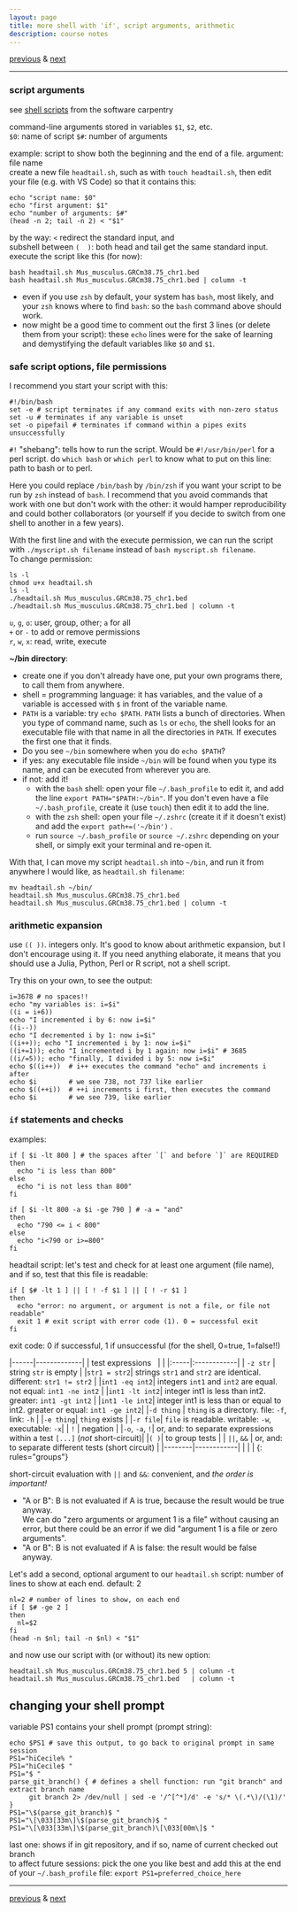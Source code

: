 ```yaml
---
layout: page
title: more shell with 'if', script arguments, arithmetic
description: course notes
---
```

[previous](notes1004.html) &
[next](notes1011.html)

---

### script arguments

see [shell scripts](http://swcarpentry.github.io/shell-novice/06-script/)
from the software carpentry

command-line arguments stored in variables `$1`, `$2`, etc.  
`$0`: name of script
`$#`: number of arguments

example: script to show both the beginning and
the end of a file.
argument: file name  
create a new file `headtail.sh`, such as with `touch headtail.sh`,
then edit your file (e.g. with VS Code) so that it contains this:

```shell
echo "script name: $0"
echo "first argument: $1"
echo "number of arguments: $#"
(head -n 2; tail -n 2) < "$1"
```

by the way: `<` redirect the standard input, and  
subshell between `(  )`: both head and tail get the same standard input.  
execute the script like this (for now):

```shell
bash headtail.sh Mus_musculus.GRCm38.75_chr1.bed
bash headtail.sh Mus_musculus.GRCm38.75_chr1.bed | column -t
```

- even if you use `zsh` by default, your system has `bash`, most likely,
  and your `zsh` knows where to find `bash`: so the `bash` command above
  should work.
- now might be a good time to comment out the first 3 lines
  (or delete them from your script): these `echo` lines
  were for the sake of learning and demystifying the default variables
  like `$0` and `$1`.

### safe script options, file permissions

I recommend you start your script with this:

```shell
#!/bin/bash
set -e # script terminates if any command exits with non-zero status
set -u # terminates if any variable is unset
set -o pipefail # terminates if command within a pipes exits unsuccessfully
```

`#!` "shebang": tells how to run the script.
Would be `#!/usr/bin/perl` for a perl script.
do `which bash` or `which perl` to know what to put on this line:
path to bash or to perl.

Here you could replace `/bin/bash` by `/bin/zsh` if you want your script
to be run by `zsh` instead of `bash`. I recommend that you avoid commands that
work with one but don't work with the other: it would hamper reproducibility
and could bother collaborators
(or yourself if you decide to switch from one shell to another in a few years).

With the first line and with the execute permission, we can run the script
with `./myscript.sh filename` instead of `bash myscript.sh filename`.  
To change permission:

```shell
ls -l
chmod u+x headtail.sh
ls -l
./headtail.sh Mus_musculus.GRCm38.75_chr1.bed
./headtail.sh Mus_musculus.GRCm38.75_chr1.bed | column -t
```

`u`, `g`, `o`: user, group, other; `a` for all  
`+` or `-` to add or remove permissions  
`r`, `w`, `x`: read, write, execute

**~/bin directory**:

- create one if you don't already have one,
  put your own programs there, to call them from anywhere.
- shell = programming language: it has variables, and the value of a
  variable is accessed with `$` in front of the variable name.
- `PATH` is a variable: try `echo $PATH`. `PATH` lists a bunch of
  directories. When you type of command name, such as `ls` or `echo`,
  the shell looks for an executable file with that name
  in all the directories in `PATH`.
  If executes the first one that it finds.
- Do you see `~/bin` somewhere when you do `echo $PATH`?
- if yes: any executable file inside `~/bin` will be found when
  you type its name, and can be executed from wherever you are.
- if not: add it!
  * with the `bash` shell:
    open your file `~/.bash_profile` to edit it, and add the line
    `export PATH="$PATH:~/bin"`. If you don't even have a file
    `~/.bash_profile`, create it (use `touch`) then edit it to add
    the line.
  * with the `zsh` shell:
    open your file `~/.zshrc` (create it if it doesn't exist)
    and add the `export path+=('~/bin')` .
  * run `source ~/.bash_profile` or `source ~/.zshrc` depending on your shell,
    or simply exit your terminal and re-open it.

With that, I can move my script `headtail.sh` into `~/bin`, and run
it from anywhere I would like, as `headtail.sh filename`:

```shell
mv headtail.sh ~/bin/
headtail.sh Mus_musculus.GRCm38.75_chr1.bed
headtail.sh Mus_musculus.GRCm38.75_chr1.bed | column -t
```

### arithmetic expansion

use `(( ))`. integers only.
It's good to know about arithmetic expansion,
but I don't encourage using it.
If you need anything elaborate, it means that you should use a
Julia, Python, Perl or R script, not a shell script.

Try this on your own, to see the output:

```shell
i=3678 # no spaces!!
echo "my variables is: i=$i"
((i = i+6))
echo "I incremented i by 6: now i=$i"
((i--))
echo "I decremented i by 1: now i=$i"
((i++)); echo "I incremented i by 1: now i=$i"
((i+=1)); echo "I incremented i by 1 again: now i=$i" # 3685
((i/=5)); echo "finally, I divided i by 5: now i=$i"
echo $((i++))  # i++ executes the command "echo" and increments i after
echo $i        # we see 738, not 737 like earlier
echo $((++i))  # ++i increments i first, then executes the command
echo $i        # we see 739, like earlier
```

### `if` statements and checks

examples:

```shell
if [ $i -lt 800 ] # the spaces after `[` and before `]` are REQUIRED
then
  echo "i is less than 800"
else
  echo "i is not less than 800"
fi
```

```shell
if [ $i -lt 800 -a $i -ge 790 ] # -a = "and"
then
  echo "790 <= i < 800"
else
  echo "i<790 or i>=800"
fi
```


headtail script: let's test and check for at least one argument
(file name), and if so, test that this file is readable:

```shell
if [ $# -lt 1 ] || [ ! -f $1 ] || [ ! -r $1 ]
then
  echo "error: no argument, or argument is not a file, or file not readable"
  exit 1 # exit script with error code (1). 0 = successful exit
fi
```

exit code: 0 if successful, 1 if unsuccessful (for the shell, 0=true, 1=false!!)

|------|-------------|
| test expressions &nbsp;&nbsp;|             |
|:-----|:------------|
| `-z str` | string `str` is empty |
|`str1 = str2`| strings `str1` and `str2` are identical. different: `str1 != str2` |
|`int1 -eq int2`| integers `int1` and `int2` are equal. not equal: `int1 -ne int2` |
|`int1 -lt int2`| integer int1 is less than int2. greater: `int1 -gt int2` |
|`int1 -le int2`| integer int1 is less than or equal to int2. greater or equal: `int1 -ge int2`|
|`-d thing` | `thing` is a directory. file: `-f`, link: `-h` |
|`-e thing`| `thing` exists |
|`-r file`| `file` is readable. writable: `-w`, executable: `-x`|
| `!`     | negation |
|`-o`, `-a`, `!`| or, and: to separate expressions within a test `[...]` (*not* short-circuit)|
|`( )`| to group tests |
| `||`, `&&` | or, and: to separate different tests (short circuit) |
|--------|------------|
|        |            |
{: rules="groups"}

<!-- `-x`: accessible, if argument is expression -->

short-circuit evaluation with `||` and `&&`: convenient, and *the order is important!*

- "A or B": B is not evaluated if A is true, because
  the result would be true anyway.  
  We can do "zero arguments or argument 1 is a file" without causing
  an error, but there could be an error if we did
  "argument 1 is a file or zero arguments".
- "A or B": B is not evaluated if A is false: the result would be false anyway.


Let's add a second, optional argument to our `headtail.sh` script:
number of lines to show at each end. default: 2

```shell
nl=2 # number of lines to show, on each end
if [ $# -ge 2 ]
then
  nl=$2
fi
(head -n $nl; tail -n $nl) < "$1"
```

and now use our script with (or without) its new option:

```shell
headtail.sh Mus_musculus.GRCm38.75_chr1.bed 5 | column -t
headtail.sh Mus_musculus.GRCm38.75_chr1.bed   | column -t
```

<!-- add something about bash arrays? -->

## changing your shell prompt

variable PS1 contains your shell prompt (prompt string):

```shell
echo $PS1 # save this output, to go back to original prompt in same session
PS1="hiCecile% "
PS1="hiCecile$ "
PS1="$ "
parse_git_branch() { # defines a shell function: run "git branch" and extract branch name
     git branch 2> /dev/null | sed -e '/^[^*]/d' -e 's/* \(.*\)/(\1)/'
}
PS1="\$(parse_git_branch)$ "
PS1="\[\033[33m\]\$(parse_git_branch)$ "
PS1="\[\033[33m\]\$(parse_git_branch)\[\033[00m\]$ "
```

last one: shows if in git repository, and if so,
name of current checked out branch  
to affect future sessions: pick the one you like best and add this at
the end of your `~/.bash_profile` file:
`export PS1=preferred_choice_here`

---
[previous](notes1004.html) &
[next](notes1011.html)
